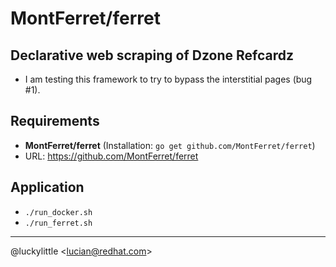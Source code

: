 # MontFerret/ferret

## Declarative web scraping of Dzone Refcardz

- I am testing this framework to try to bypass the interstitial pages (bug #1).

## Requirements

- **MontFerret/ferret** (Installation: `go get github.com/MontFerret/ferret`)
- URL: https://github.com/MontFerret/ferret

## Application

- `./run_docker.sh`
- `./run_ferret.sh`

---

@luckylittle <<lucian@redhat.com>>
